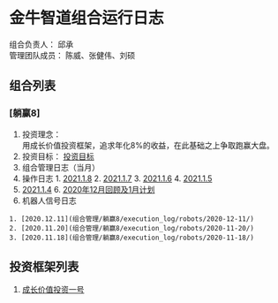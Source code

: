 # 金牛智道组合运行日志
组合负责人： 邱承  
管理团队成员： 陈威、张健伟、刘硕

## 组合列表
### [躺赢8]
1. 投资理念：  
用成长价值投资框架，追求年化8%的收益，在此基础之上争取跑赢大盘。  
2. 投资目标：
[投资目标](组合管理/躺赢8/target.md)  
3. 组合管理日志（当月）
  1. 操作日志
    1. [2021.1.8](组合管理/躺赢8/execution_log/operations/2021-01-08.md)
    2. [2021.1.7](组合管理/躺赢8/execution_log/operations/2021-01-07.md)
    3. [2021.1.6](组合管理/躺赢8/execution_log/operations/2021-01-06.md)
    4. [2021.1.5](组合管理/躺赢8/execution_log/operations/2021-01-05.md)
  5. [2021.1.4](组合管理/躺赢8/execution_log/operations/2021-01-04.md)
    6. [2020年12月回顾及1月计划](组合管理/躺赢8/execution_log/operations/2021-01-投资计划.md)
  4. 机器人信号日志
  
    1. [2020.12.11](组合管理/躺赢8/execution_log/robots/2020-12-11/)
    2. [2020.11.20](组合管理/躺赢8/execution_log/robots/2020-11-20/)
    3. [2020.11.18](组合管理/躺赢8/execution_log/robots/2020-11-18/)


## 投资框架列表

1. [成长价值投资一号](投资框架/成长价值投资一号/framework)

